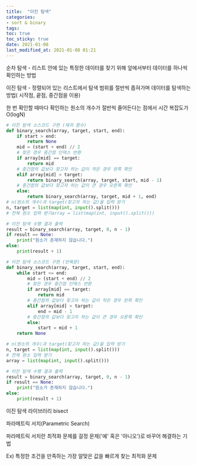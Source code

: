 ```yaml
---
title:  "이진 탐색"
categories: 
- sort & binary
tags:
toc: true
toc_sticky: true
date: 2021-01-08
last_modified_at: 2021-01-08 01:21
---
```


순차 탐색 - 리스트 안에 있는 특정한 데이터를 찾기 위해 앞에서부터 데이터를 하나씩 확인하는 방법

이진 탐색 - 정렬되어 있는 리스트에서 탐색 범위를 절반씩 좁혀가며 데이터를 탐색하는 방법( 시작점, 끝점, 중간점을 이용)

한 번 확인할 때마다 확인하는 원소의 개수가 절반씩 줄어든다는 점에서 시간 복잡도가 O(logN)

 
```python
# 이진 탐색 소스코드 구현 (재귀 함수)
def binary_search(array, target, start, end):  
    if start > end:    
        return None 
    mid = (start + end) // 2  
    # 찾은 경우 중간점 인덱스 반환  
    if array[mid] == target:
        return mid  
    # 중간점의 값보다 찾고자 하는 값이 작은 경우 왼쪽 확인  
    elif array[mid] > target:    
        return binary_search(array, target, start, mid - 1)  
    # 중간점의 값보다 찾고자 하는 값이 큰 경우 오른쪽 확인  
    else:    
        return binary_search(array, target, mid + 1, end) 
# n(원소의 개수)과 target(찾고자 하는 값)을 입력 받기
n, target = list(map(int, input().split()))
# 전체 원소 입력 받기array = list(map(int, input().split())) 

# 이진 탐색 수행 결과 출력
result = binary_search(array, target, 0, n - 1)
if result == None:
    print("원소가 존재하지 않습니다.")
else:  
    print(result + 1)
```

```python
# 이진 탐색 소스코드 구현 (반복문)
def binary_search(array, target, start, end):
    while start <= end:
        mid = (start + end) // 2    
        # 찾은 경우 중간점 인덱스 반환    
        if array[mid] == target:     
            return mid    
        # 중간점의 값보다 찾고자 하는 값이 작은 경우 왼쪽 확인
        elif array[mid] > target:
            end = mid - 1    
        # 중간점의 값보다 찾고자 하는 값이 큰 경우 오른쪽 확인
        else:      
            start = mid + 1  
    return None 

# n(원소의 개수)과 target(찾고자 하는 값)을 입력 받기
n, target = list(map(int, input().split()))
# 전체 원소 입력 받기
array = list(map(int, input().split())) 

# 이진 탐색 수행 결과 출력
result = binary_search(array, target, 0, n - 1)
if result == None:  
    print("원소가 존재하지 않습니다.")
else:  
    print(result + 1)
```


이진 탐색 라이브러리 bisect

파라메트릭 서치(Parametric Search)

파라메트릭 서치란 최적화 문제를 걸정 문제('예' 혹은 '아니오')로 바꾸어 해결하는 기법

Ex) 특정한 조건을 만족하는 가장 알맞은 값을 빠르게 찾는 최적화 문제